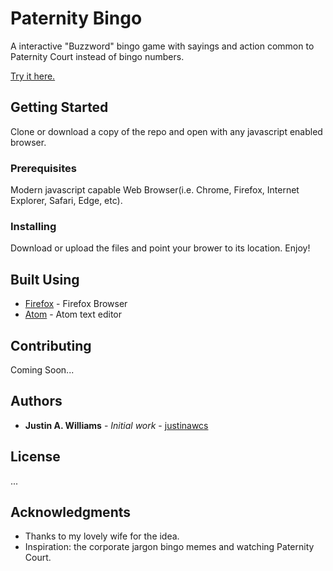 # Paternity Bingo
A interactive "Buzzword" bingo game with sayings and action common to Paternity Court instead of bingo numbers.

[Try it here.](https://justinawcs.github.io/paternitybingo/)

## Getting Started

Clone or download a copy of the repo and open with any javascript enabled browser.

### Prerequisites

Modern javascript capable Web Browser(i.e. Chrome, Firefox, Internet Explorer, Safari, Edge, etc).

### Installing

Download or upload the files and point your brower to its location. Enjoy!

## Built Using

* [Firefox](https://www.mozilla.org/firefox) - Firefox Browser
* [Atom](https://atom.io/) - Atom text editor

## Contributing

Coming Soon...

## Authors

* **Justin A. Williams** - *Initial work* - [justinawcs](https://github.com/justinawcs)

## License
...

## Acknowledgments

* Thanks to my lovely wife for the idea.
* Inspiration: the corporate jargon bingo memes and watching Paternity Court.
